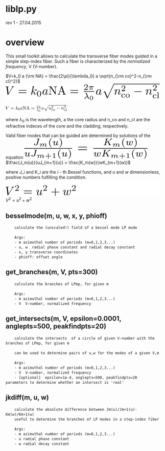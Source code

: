 # liblp.py

rev 1 - 27.04.2015


# overview

This small toolkit allows to calculate the transverse fiber modes guided in a simple step-index fiber.
Such a fiber is characterized by the _normalized frequency_, V (V-number).

$V=k_0 a {\rm NA} = \frac{2\pi}{\lambda_0} a \sqrt{n_{\rm co}^2-n_{\rm cl}^2}$
![vnumber](doc_etc/for_v.png)

<img src="doc_etc/for_v.png" alt="v-number" width="200"/>

where $\lambda_0$ is the wavelength, a the core radius and n_co and n_cl are the refractive indeces of the core and the cladding, respectively.

Valid fiber modes that can be guided are determined by solutions of the equation
![jk relation](doc_etc/for_jk.png)
$\frac{J_m(u)}{uJ_{m+1}(u)} = \frac{K_m(w)}{wK_{m+1}(w)}$

where J_i and K_i are the _i_ - th Bessel functions, and _u_ and _w_ dimensionless, positive numbers fulfilling the condition.
![uw relation](doc_etc/for_uw.png)
$V^2 = u^2 + w^2$
## besselmode(m, u, w, x, y, phioff)

        calculate the (unscaled!) field of a bessel mode LP mode
        
        Args:
        - m azimuthal number of periods (m=0,1,2,3...)
        - u, w  radial phase constant and radial decay constant
        - x, y transverse coordinates
        - phioff: offset angle
    
## get_branches(m, V, pts=300)
        calculate the branches of LPmp, for given m
        
        Args:
        - m azimuthal number of periods (m=0,1,2,3...)
        - V  V-number, normalized frequency
    
## get\_intersects(m, V, epsilon=0.0001, anglepts=500, peakfindpts=20)
        calculate the intersects  of a circle of given V-number with the branches of LPmp, for given m
        
        can be used to determine pairs of u,w for the modes of a given V,m
        
        Args:
        - m azimuthal number of periods (m=0,1,2,3...)
        - V  V-number, normalized frequency
        - [optional]  epsilon=1e-4, anglepts=500, peakfindpts=20   parameters to determine whether an intersect is 'real'
    
## jkdiff(m, u, w)
        calculate the absolute difference between Jm(u)/Jm+1(u)-Km(w)/Km+1(w)
        useful to determine the branches of LP modes in a step-index fiber
        
        Args: 
        - m azimuthal number of periods (m=0,1,2,3...)
        - u radial phase constant
        - w radial decay constant
